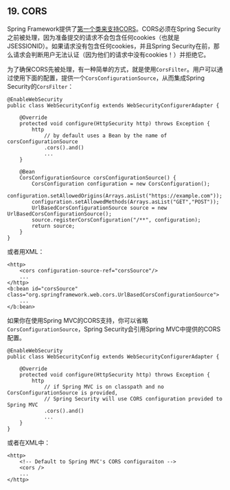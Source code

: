 ## 19. CORS

Spring Framework提供了[第一个类来支持CORS]。CORS必须在Spring Security之前被处理，因为准备提交的请求不会包含任何cookies（也就是JSESSIONID）。如果请求没有包含任何cookies，并且Spring Security在前，那么请求会判断用户无法认证（因为他们的请求中没有cookies！）并拒绝它。

[第一个类来支持CORS]:http://docs.spring.io/spring/docs/current/spring-framework-reference/htmlsingle/#cors

为了确保CORS先被处理，有一种简单的方式，就是使用`CorsFilter`。用户可以通过使用下面的配置，提供一个`CorsConfigurationSource`，从而集成Spring Security的`CorsFilter`：

	@EnableWebSecurity
	public class WebSecurityConfig extends WebSecurityConfigurerAdapter {
	
		@Override
		protected void configure(HttpSecurity http) throws Exception {
			http
				// by default uses a Bean by the name of corsConfigurationSource
				.cors().and()
				...
		}
	
		@Bean
		CorsConfigurationSource corsConfigurationSource() {
			CorsConfiguration configuration = new CorsConfiguration();
			configuration.setAllowedOrigins(Arrays.asList("https://example.com"));
			configuration.setAllowedMethods(Arrays.asList("GET","POST"));
			UrlBasedCorsConfigurationSource source = new UrlBasedCorsConfigurationSource();
			source.registerCorsConfiguration("/**", configuration);
			return source;
		}
	}

或者用XML：

	<http>
		<cors configuration-source-ref="corsSource"/>
		...
	</http>
	<b:bean id="corsSource" class="org.springframework.web.cors.UrlBasedCorsConfigurationSource">
		...
	</b:bean>

如果你在使用Spring MVC的CORS支持，你可以省略`CorsConfigurationSource`，Spring Security会引用Spring MVC中提供的CORS配置。

	@EnableWebSecurity
	public class WebSecurityConfig extends WebSecurityConfigurerAdapter {
	
		@Override
		protected void configure(HttpSecurity http) throws Exception {
			http
				// if Spring MVC is on classpath and no CorsConfigurationSource is provided,
				// Spring Security will use CORS configuration provided to Spring MVC
				.cors().and()
				...
		}
	}

或者在XML中：

	<http>
		<!-- Default to Spring MVC's CORS configuraiton -->
		<cors />
		...
	</http>